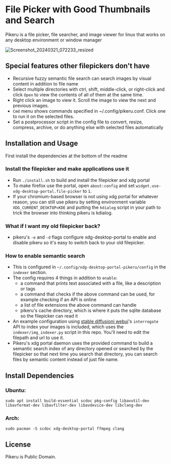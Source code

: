  # File Picker with Good Thumbnails and Search

Pikeru is a file picker, file searcher, and image viewer for linux that works on any desktop environment or window manager

![Screenshot_20240321_072233_resized](https://github.com/dvhar/pikeru/assets/33729230/6257fa5e-e94e-4d3e-8dad-b4269e2d1ad3)

## Special features other filepickers don't have
* Recursive fuzzy semantic file search can search images by visual content in addition to file name
* Select multiple directories with ctrl, shift, middle-click, or right-click and click `Open` to view the contents of all of them at the same time.
* Right click an image to view it. Scroll the image to view the next and previous images.
* `Cmd` menu shows commands specified in ~/.config/pikeru.conf. Click one to run it on the selected files.
* Set a postprocessor script in the config file to convert, resize, compress, archive, or do anything else with selected files automatically

## Installation and Usage

First install the dependencies at the bottom of the readme

### Install the filepicker and make applications use it
* Run `./install.sh` to build and install the filepicker and xdg portal
* To make firefox use the portal, open `about:config` and set `widget.use-xdg-desktop-portal.file-picker` to `1`.
* If your chromium-based browser is not using xdg portal for whatever reason, you can still use pikeru by setting environment variable `XDG_CURRENT_DESKTOP=KDE` and putting the `kdialog` script in your path to trick the browser into thinking pikeru is kdialog.

### What if I want my old filepicker back?
* pikeru's `-e` and `-d` flags configure xdg-desktop-portal to enable and disable pikeru so it's easy to switch back to your old filepicker.

### How to enable semantic search
* This is configured in `~/.config/xdg-desktop-portal-pikeru/config` in the `indexer` section.
* The config requires 4 things in addition to `enable`:
    * a command that prints text associated with a file, like a description or tags
    * a command that checks if the above command can be used, for example checking if an API is online
    * a list of file extensions the above command can handle
    * pikeru's cache directory, which is where it puts the sqlite database so the filepicker can read it
* An example configuration using [stable diffusioni webui](https://github.com/AUTOMATIC1111/stable-diffusion-webui)'s `interrogate` API to index your images is included, which uses the `indexer/img_indexer.py` script in this repo. You'll need to edit the filepath and url to use it.
* Pikeru's xdg portal daemon uses the provided command to build a semantic search index of any directory opened or searched by the filepicker so that next time you search that directory, you can search files by semantic content instead of just file name.

## Install Dependencies

### Ubuntu:
```
sudo apt install build-essential scdoc pkg-config libavutil-dev libavformat-dev libavfilter-dev libavdevice-dev libclang-dev
```

### Arch:
```
sudo pacman -S scdoc xdg-desktop-portal ffmpeg clang

```

## License
Pikeru is Public Domain.
